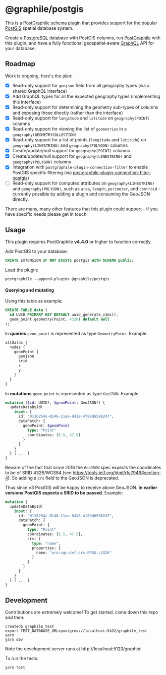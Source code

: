 # @graphile/postgis

This is a [PostGraphile schema
plugin](https://www.graphile.org/postgraphile/extending/) that provides
support for the popular [PostGIS](http://postgis.net/) spatial database
system.

Create a [PostgreSQL](https://www.postgresql.org/) database with PostGIS
columns, run [PostGraphile](https://www.graphile.org/postgraphile/) with this
plugin, and have a fully functional geospatial-aware
[GraphQL](http://graphql.org/) API for your database.

## Roadmap

Work is ongoing, here's the plan:

- [x] Read-only support for `geojson` field from all geography types (via a shared GraphQL interface)
- [x] Add GraphQL types for all the expected geography types (implementing this interface)
- [x] Read-only support for determining the geometry sub-types of columns and exposing these directly (rather than the interface)
- [x] Read-only support for `longitude` and `latitude` on `geography(POINT)` columns
- [x] Read-only support for viewing the list of `geometries` in a `geography(GEOMETRYCOLLECTION)`
- [x] Read-only support for a list of points (`longitude` and `latitude`) on
      `geography(LINESTRING)` and `geography(POLYGON)` columns
- [x] Create/update/null support for `geography(POINT)` columns
- [x] Create/update/null support for `geography(LINESTRING)` and `geography(POLYGON)` columns
- [x] Integration with `postgraphile-plugin-connection-filter` to enable PostGIS specific filtering (via [postgraphile-plugin-connection-filter-postgis](https://github.com/mattbretl/postgraphile-plugin-connection-filter-postgis/))
- [ ] Read-only support for computed attributes on
      `geography(LINESTRING)` and `geography(POLYGON)`, such as `area`,
      `length`, `perimeter`, and `centroid` - currently possible by adding a plugin and consuming the GeoJSON directly.

There are many, many other features that this plugin could support - if you
have specific needs please get in touch!

## Usage

This plugin requires PostGraphile **v4.4.0** or higher to function correctly.

Add PostGIS to your database:

```sql
CREATE EXTENSION IF NOT EXISTS postgis WITH SCHEMA public;
```

Load the plugin:

```
postgraphile --append-plugins @graphile/postgis
```

#### Querying and mutating

Using this table as example:
```sql
CREATE TABLE data (
  id UUID PRIMARY KEY DEFAULT uuid_generate_v1mc(),
  geom_point geometry(Point, 4326) default null
);
```

In **queries** `geom_point` is represented as type `GeometryPoint`. Example:
```graphql
allDatas {
  nodes {
    geomPoint {
      geojson
      srid
      x
      y
    }
  }
}
```

In **mutations** `geom_point` is represented as type `GeoJSON`. Example:
```graphql
mutation ($id: UUID!, $geomPoint: GeoJSON!) {
  updateDataById(
    input: {
      id: "0116254a-0146-11ea-8418-4f89d6596247",
      dataPatch: {
        geomPoint: $geomPoint
          type: "Point"
          coordinates: [8.5, 47.5]
        }
      }
    }
  ) { ... }
}
```

Beware of the fact that since 2016 the `GeoJSON` spec expects the coordinates to be of SRID 4326/WGS84 (see https://tools.ietf.org/html/rfc7946#section-4). So adding a `crs` field to the GeoJSON is deprecated.

Thus since v3 PostGIS will be happy to receive above GeoJSON. **In earlier versions PostGIS expects a SRID to be passed**. Example:
```graphql
mutation {
  updateDataById(
    input: {
      id: "0116254a-0146-11ea-8418-4f89d6596247",
      dataPatch: {
        geomPoint: {
          type: "Point"
          coordinates: [8.5, 47.5],
          crs: {
            type: "name",
            properties: {
              name: "urn:ogc:def:crs:EPSG::4326"
            }
          }
        }
      }
    }
  ) { ... }
}
```

## Development

Contributions are extremely welcome! To get started, clone down this repo and then:

```
createdb graphile_test
export TEST_DATABASE_URL=postgres://localhost:5432/graphile_test
yarn
yarn dev
```

Note the development server runs at http://localhost:5123/graphiql

To run the tests:

```
yarn test
```
